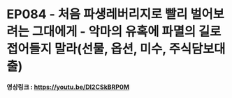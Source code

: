 # EP084 - 처음 파생레버리지로 빨리 벌어보려는 그대에게 - 악마의 유혹에 파멸의 길로 접어들지 말라(선물, 옵션, 미수, 주식담보대출) 

**영상링크 : https://youtu.be/Dl2CSkBRP0M**